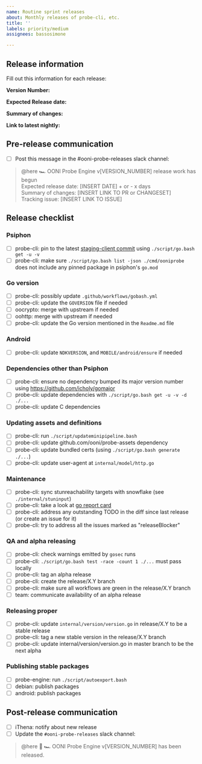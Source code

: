 ```yaml
---
name: Routine sprint releases
about: Monthly releases of probe-cli, etc.
title: ''
labels: priority/medium
assignees: bassosimone

---
```


## Release information

Fill out this information for each release:

**Version Number:**

**Expected Release date:**

**Summary of changes:**

**Link to latest nightly:** 

## Pre-release communication 

- [ ] Post this message in the #ooni-probe-releases slack channel:

>@here 🏎️  OONI Probe Engine v[VERSION_NUMBER] release work has begun<br/>
Expected release date: [INSERT DATE] + or -  x days<br/>
Summary of changes: [INSERT LINK TO PR or CHANGESET]<br/>
Tracking issue: [INSERT LINK TO ISSUE]

## Release checklist

### Psiphon

- [ ] probe-cli: pin to the latest [staging-client commit](https://github.com/Psiphon-Labs/psiphon-tunnel-core/tree/staging-client) using `./script/go.bash get -u -v`
- [ ] probe-cli: make sure `./script/go.bash list -json ./cmd/ooniprobe` does not include any pinned package in psiphon's `go.mod`

### Go version

- [ ] probe-cli: possibly update `.github/workflows/gobash.yml`
- [ ] probe-cli: update the `GOVERSION` file if needed
- [ ] oocrypto: merge with upstream if needed
- [ ] oohttp: merge with upstream if needed
- [ ] probe-cli: update the Go version mentioned in the `Readme.md` file

### Android

- [ ] probe-cli: update `NDKVERSION`, and `MOBILE/android/ensure` if needed

### Dependencies other than Psiphon

- [ ] probe-cli: ensure no dependency bumped its major version number using https://github.com/icholy/gomajor
- [ ] probe-cli: update dependencies with `./script/go.bash get -u -v -d ./...`
- [ ] probe-cli: update C dependencies

### Updating assets and definitions

- [ ] probe-cli: run `./script/updateminipipeline.bash`
- [ ] probe-cli: update github.com/ooni/probe-assets dependency
- [ ] probe-cli: update bundled certs (using `./script/go.bash generate ./...`)
- [ ] probe-cli: update user-agent at `internal/model/http.go`

### Maintenance

- [ ] probe-cli: sync stunreachability targets with snowflake (see `./internal/stuninput`)
- [ ] probe-cli: take a look at [go report card](https://goreportcard.com/report/github.com/ooni/probe-cli/v3)
- [ ] probe-cli: address any outstanding TODO in the diff since last release (or create an issue for it)
- [ ] probe-cli: try to address all the issues marked as "releaseBlocker"

### QA and alpha releasing

- [ ] probe-cli: check warnings emitted by `gosec` runs
- [ ] probe-cli: `./script/go.bash test -race -count 1 ./...` must pass locally
- [ ] probe-cli: tag an alpha release
- [ ] probe-cli: create the release/X.Y branch
- [ ] probe-cli: make sure all workflows are green in the release/X.Y branch
- [ ] team: communicate availability of an alpha release

### Releasing proper

- [ ] probe-cli: update `internal/version/version.go` in release/X.Y to be a stable release
- [ ] probe-cli: tag a new stable version in the release/X.Y branch
- [ ] probe-cli: update internal/version/version.go in master branch to be the next alpha

### Publishing stable packages

- [ ] probe-engine: run `./script/autoexport.bash`
- [ ] debian: publish packages
- [ ] android: publish packages

## Post-release communication 

- [ ] iThena: notify about new release
- [ ] Update the `#ooni-probe-releases` slack channel:

> @here 🚀 🏎️ OONI Probe Engine v[VERSION_NUMBER] has been released.
